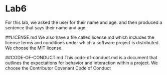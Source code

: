 # Lab6
For this lab, we asked the user for their name and age. and then produced a sentence that says their name and age. 

##LICENSE.md
We also have a file called license.md which includes the license terms and conditions under which a software project is distributed. We choose the MIT license.

##CODE-OF-CONDUCT.md
This code-of-conduct.md is a document that outlines the expectations for behavior and interaction within a project. We choose the Contributor Covenant Code of Conduct
